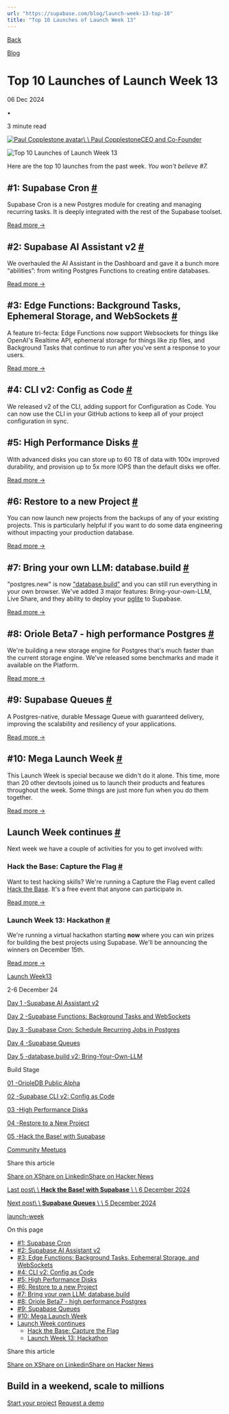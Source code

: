```yaml
---
url: "https://supabase.com/blog/launch-week-13-top-10"
title: "Top 10 Launches of Launch Week 13"
---
```


[Back](https://supabase.com/blog)

[Blog](https://supabase.com/blog)

# Top 10 Launches of Launch Week 13

06 Dec 2024

•

3 minute read

[![Paul Copplestone avatar](https://supabase.com/_next/image?url=https%3A%2F%2Fgithub.com%2Fkiwicopple.png&w=96&q=75&dpl=dpl_7FY8EmFQ6G3YqautJ4Fvh1viLnvu)\\
\\
Paul CopplestoneCEO and Co-Founder](https://github.com/kiwicopple)

![Top 10 Launches of Launch Week 13](https://supabase.com/_next/image?url=%2Fimages%2Fblog%2Flaunch-week-13%2Fwrap-up%2Fthumb-top-10.png&w=3840&q=100&dpl=dpl_7FY8EmFQ6G3YqautJ4Fvh1viLnvu)

Here are the top 10 launches from the past week. _You won't believe #7._

## \#1: Supabase Cron [\#](https://supabase.com/blog/launch-week-13-top-10\#1-supabase-cron)

Supabase Cron is a new Postgres module for creating and managing recurring tasks. It is deeply integrated with the rest of the Supabase toolset.

[Read more →](https://supabase.com/blog/supabase-cron)

## \#2: Supabase AI Assistant v2 [\#](https://supabase.com/blog/launch-week-13-top-10\#2-supabase-ai-assistant-v2)

We overhauled the AI Assistant in the Dashboard and gave it a bunch more “abilities”: from writing Postgres Functions to creating entire databases.

[Read more →](https://supabase.com/blog/supabase-ai-assistant-v2)

## \#3: Edge Functions: Background Tasks, Ephemeral Storage, and WebSockets [\#](https://supabase.com/blog/launch-week-13-top-10\#3-edge-functions-background-tasks-ephemeral-storage-and-websockets)

A feature tri-fecta: Edge Functions now support Websockets for things like OpenAI's Realtime API, ephemeral storage for things like zip files, and Background Tasks that continue to run after you've sent a response to your users.

[Read more →](https://supabase.com/blog/edge-functions-background-tasks-websockets)

## \#4: CLI v2: Config as Code [\#](https://supabase.com/blog/launch-week-13-top-10\#4-cli-v2-config-as-code)

We released v2 of the CLI, adding support for Configuration as Code. You can now use the CLI in your GitHub actions to keep all of your project configuration in sync.

## \#5: High Performance Disks [\#](https://supabase.com/blog/launch-week-13-top-10\#5-high-performance-disks)

With advanced disks you can store up to 60 TB of data with 100x improved durability, and provision up to 5x more IOPS than the default disks we offer.

[Read more →](https://supabase.com/blog/high-performance-disks)

## \#6: Restore to a new Project [\#](https://supabase.com/blog/launch-week-13-top-10\#6-restore-to-a-new-project)

You can now launch new projects from the backups of any of your existing projects. This is particularly helpful if you want to do some data engineering without impacting your production database.

[Read more →](https://supabase.com/blog/restore-to-a-new-project)

## \#7: Bring your own LLM: database.build [\#](https://supabase.com/blog/launch-week-13-top-10\#7-bring-your-own-llm-databasebuild)

"postgres.new" is now ["database.build"](https://database.build/) and you can still run everything in your own browser. We've added 3 major features: Bring-your-own-LLM, Live Share, and they ability to deploy your [pglite](https://pglite.dev/) to Supabase.

[Read more →](https://supabase.com/blog/database-build-v2)

## \#8: Oriole Beta7 - high performance Postgres [\#](https://supabase.com/blog/launch-week-13-top-10\#8-oriole-beta7---high-performance-postgres)

We're building a new storage engine for Postgres that's much faster than the current storage engine. We've released some benchmarks and made it available on the Platform.

[Read more →](https://www.orioledb.com/blog/orioledb-beta7-benchmarks)

## \#9: Supabase Queues [\#](https://supabase.com/blog/launch-week-13-top-10\#9-supabase-queues)

A Postgres-native, durable Message Queue with guaranteed delivery, improving the scalability and resiliency of your applications.

[Read more →](https://supabase.com/blog/supabase-queues)

## \#10: Mega Launch Week [\#](https://supabase.com/blog/launch-week-13-top-10\#10-mega-launch-week)

This Launch Week is special because we didn't do it alone. This time, more than 20 other devtools joined us to launch their products and features throughout the week. Some things are just more fun when you do them together.

[Read more →](https://launchweek.dev/lw/MEGA)

## Launch Week continues [\#](https://supabase.com/blog/launch-week-13-top-10\#launch-week-continues)

Next week we have a couple of activities for you to get involved with:

### Hack the Base: Capture the Flag [\#](https://supabase.com/blog/launch-week-13-top-10\#hack-the-base-capture-the-flag)

Want to test hacking skills? We're running a Capture the Flag event called [Hack the Base](https://ctf.supabase.com/). It's a free event that anyone can participate in.

[Read more →](https://supabase.com/blog/hack-the-base)

### Launch Week 13: Hackathon [\#](https://supabase.com/blog/launch-week-13-top-10\#launch-week-13-hackathon)

We're running a virtual hackathon starting **now** where you can win prizes for building the best projects using Supabase. We'll be announcing the winners on December 15th.

[Read more →](https://supabase.com/events/launch-week-13-hackathon)

[Launch Week13](https://supabase.com/launch-week/13)

2-6 December 24

[Day 1 -Supabase AI Assistant v2](https://supabase.com/blog/supabase-ai-assistant-v2)

[Day 2 -Supabase Functions: Background Tasks and WebSockets](https://supabase.com/blog/edge-functions-background-tasks-websockets)

[Day 3 -Supabase Cron: Schedule Recurring Jobs in Postgres](https://supabase.com/blog/supabase-cron)

[Day 4 -Supabase Queues](https://supabase.com/blog/supabase-queues)

[Day 5 -database.build v2: Bring-Your-Own-LLM](https://supabase.com/blog/database-build-v2)

Build Stage

[01 -OrioleDB Public Alpha](https://supabase.com/blog/orioledb-launch)

[02 -Supabase CLI v2: Config as Code](https://supabase.com/blog/cli-v2-config-as-code)

[03 -High Performance Disks](https://supabase.com/blog/high-performance-disks)

[04 -Restore to a New Project](https://supabase.com/blog/restore-to-a-new-project)

[05 -Hack the Base! with Supabase](https://supabase.com/blog/hack-the-base)

[Community Meetups](https://supabase.com/events?category=meetup)

Share this article

[Share on X](https://twitter.com/intent/tweet?url=https%3A%2F%2Fsupabase.com%2Fblog%2Flaunch-week-13-top-10&text=Top%2010%20Launches%20of%20Launch%20Week%2013)[Share on Linkedin](https://www.linkedin.com/shareArticle?url=https%3A%2F%2Fsupabase.com%2Fblog%2Flaunch-week-13-top-10&text=Top%2010%20Launches%20of%20Launch%20Week%2013)[Share on Hacker News](https://news.ycombinator.com/submitlink?u=https%3A%2F%2Fsupabase.com%2Fblog%2Flaunch-week-13-top-10&t=Top%2010%20Launches%20of%20Launch%20Week%2013)

[Last post\\
\\
**Hack the Base! with Supabase** \\
\\
6 December 2024](https://supabase.com/blog/hack-the-base)

[Next post\\
\\
**Supabase Queues** \\
\\
5 December 2024](https://supabase.com/blog/supabase-queues)

[launch-week](https://supabase.com/blog/tags/launch-week)

On this page

- [#1: Supabase Cron](https://supabase.com/blog/launch-week-13-top-10#1-supabase-cron)
- [#2: Supabase AI Assistant v2](https://supabase.com/blog/launch-week-13-top-10#2-supabase-ai-assistant-v2)
- [#3: Edge Functions: Background Tasks, Ephemeral Storage, and WebSockets](https://supabase.com/blog/launch-week-13-top-10#3-edge-functions-background-tasks-ephemeral-storage-and-websockets)
- [#4: CLI v2: Config as Code](https://supabase.com/blog/launch-week-13-top-10#4-cli-v2-config-as-code)
- [#5: High Performance Disks](https://supabase.com/blog/launch-week-13-top-10#5-high-performance-disks)
- [#6: Restore to a new Project](https://supabase.com/blog/launch-week-13-top-10#6-restore-to-a-new-project)
- [#7: Bring your own LLM: database.build](https://supabase.com/blog/launch-week-13-top-10#7-bring-your-own-llm-databasebuild)
- [#8: Oriole Beta7 - high performance Postgres](https://supabase.com/blog/launch-week-13-top-10#8-oriole-beta7---high-performance-postgres)
- [#9: Supabase Queues](https://supabase.com/blog/launch-week-13-top-10#9-supabase-queues)
- [#10: Mega Launch Week](https://supabase.com/blog/launch-week-13-top-10#10-mega-launch-week)
- [Launch Week continues](https://supabase.com/blog/launch-week-13-top-10#launch-week-continues)
  - [Hack the Base: Capture the Flag](https://supabase.com/blog/launch-week-13-top-10#hack-the-base-capture-the-flag)
  - [Launch Week 13: Hackathon](https://supabase.com/blog/launch-week-13-top-10#launch-week-13-hackathon)

Share this article

[Share on X](https://twitter.com/intent/tweet?url=https%3A%2F%2Fsupabase.com%2Fblog%2Flaunch-week-13-top-10&text=Top%2010%20Launches%20of%20Launch%20Week%2013)[Share on Linkedin](https://www.linkedin.com/shareArticle?url=https%3A%2F%2Fsupabase.com%2Fblog%2Flaunch-week-13-top-10&text=Top%2010%20Launches%20of%20Launch%20Week%2013)[Share on Hacker News](https://news.ycombinator.com/submitlink?u=https%3A%2F%2Fsupabase.com%2Fblog%2Flaunch-week-13-top-10&t=Top%2010%20Launches%20of%20Launch%20Week%2013)

## Build in a weekend, scale to millions

[Start your project](https://supabase.com/dashboard) [Request a demo](https://supabase.com/contact/sales)